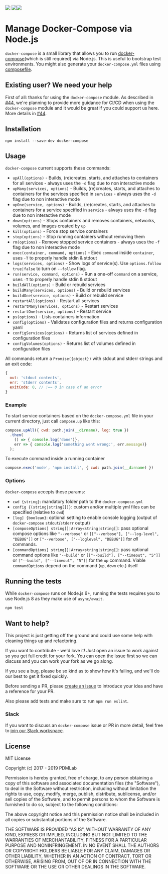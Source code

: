 <img src="https://img.shields.io/circleci/project/github/PDMLab/docker-compose.svg" /> <a href="https://join.slack.com/t/pdmlab-oss/shared_invite/enQtNjEyMjQ0MDY3NTczLTg1ZDc0YjQxMGE3MTcyYTdkODU1YjFmMTBiODE2ZTZiNDFkNjc1MWE4OTE4NWY0Y2YyMWYzYmNhZGY0NDAyYWY"><img src="https://img.shields.io/npm/dm/docker-compose.svg" /><img src="https://img.shields.io/badge/Slack-join-green.svg?logo=slack" /></a>

# Manage Docker-Compose via Node.js

`docker-compose` is a small library that allows you to run [docker-compose](https://docs.docker.com/compose/)(which is still required) via Node.js. This is useful to bootstrap test environments. You might also generate your `docker-compose.yml` files using [composefile](https://www.npmjs.com/package/composefile).

## Existing user? We need your help
First of all: thanks for using the `docker-compose` module.
As described in [#44][i44], we're planning to provide more guidance for CI/CD when using the `docker-compose` module and it would be great if you could support us here. More details in [#44][i44].

[i44]: https://github.com/PDMLab/docker-compose/issues/44

## Installation

```
npm install --save-dev docker-compose
```

## Usage

`docker-compose` current supports these commands:

* `upAll(options)` - Builds, (re)creates, starts, and attaches to containers for all services - always uses the `-d` flag due to non interactive mode
* `upMany(services, options)` - Builds, (re)creates, starts, and attaches to containers for the services specified in `services` - always uses the `-d` flag due to non interactive mode
* `upOne(service, options)` - Builds, (re)creates, starts, and attaches to containers for a service specified in `service` - always uses the `-d` flag due to non interactive mode
* `down(options)` - Stops containers and removes containers, networks, volumes, and images created by `up`
* `kill(options)` - Force stop service containers
* `stop(options)` - Stop running containers without removing them
* `rm(options)` - Remove stopped service containers - always uses the `-f` flag due to non interactive mode
* `exec(container, command, options)` - Exec `command` inside `container`, uses `-T` to properly handle stdin & stdout
* `logs(services, options)` - Show logs of service(s). Use `options.follow` `true|false` to turn on `--follow` flag.
* `run(service, command, options)` - Run a one-off `command` on a service, uses `-T` to properly handle stdin & stdout
* `buildAll(options)` - Build or rebuild services
* `buildMany(services, options)` - Build or rebuild services
* `buildOne(service, options)` - Build or rebuild service
* `restartAll(options)` - Restart all services
* `restartMany(services, options)` - Restart services
* `restartOne(service, options)` - Restart service
* `ps(options)` - Lists containers information
* `config(options)` - Validates configuration files and returns configuration yaml
* `configServices(options)` - Returns list of services defined in configuration files
* `configVolumes(options)` - Returns list of volumes defined in configuration files

All commands return a `Promise({object})` with stdout and stderr strings and an exit code:
```javascript
{
  out: 'stdout contents',
  err: 'stderr contents',
  exitCode: 0, // !== 0 in case of an error
}
```

### Example

To start service containers based on the `docker-compose.yml` file in your current directory, just call `compose.up` like this:

```javascript
compose.upAll({ cwd: path.join(__dirname), log: true })
  .then(
    () => { console.log('done')},
    err => { console.log('something went wrong:', err.message)}
  );
```

To execute command inside a running container
```javascript
compose.exec('node', 'npm install', { cwd: path.join(__dirname) })
```

### Options

`docker-compose` accepts these params:

* `cwd {string}`: mandatory folder path to the `docker-compose.yml`
* `config {(string|string[])}`: custom and/or multiple yml files can be specified (relative to `cwd`)
* `[log] {boolean}`:  optional setting to enable console logging (output of `docker-compose` `stdout`/`stderr` output)
* `[composeOptions] string[]|Array<string|string[]`: pass optional compose options like `"--verbose"` or `[["--verbose"], ["--log-level", "DEBUG"]]` or `["--verbose", ["--loglevel", "DEBUG"]]` for *all* commands.
* `[commandOptions] string[]|Array<string|string[]`: pass optional command options like `"--build"` or `[["--build"], ["--timeout", "5"]]` or `["--build", ["--timeout", "5"]]` for the `up` command. Viable `commandOptions` depend on the command (`up`, `down` etc.) itself

## Running the tests

While `docker-compose` runs on Node.js 6+, running the tests requires you to use Node.js 8 as they make use of `async/await`.

```
npm test
```

## Want to help?

This project is just getting off the ground and could use some help with cleaning things up and refactoring.

If you want to contribute - we'd love it! Just open an issue to work against so you get full credit for your fork. You can open the issue first so we can discuss and you can work your fork as we go along.

If you see a bug, please be so kind as to show how it's failing, and we'll do our best to get it fixed quickly.

Before sending a PR, please [create an issue](https://github.com/PDMLab/docker-compose/issues/new) to introduce your idea and have a reference for your PR.

Also please add tests and make sure to run `npm run eslint`.

### Slack

If you want to discuss an `docker-compose` issue or PR in more detail, feel free to [join our Slack workspace](https://join.slack.com/t/pdmlab-oss/shared_invite/enQtNjEyMjQ0MDY3NTczLTg1ZDc0YjQxMGE3MTcyYTdkODU1YjFmMTBiODE2ZTZiNDFkNjc1MWE4OTE4NWY0Y2YyMWYzYmNhZGY0NDAyYWY). 

## License

MIT License

Copyright (c) 2017 - 2019 PDMLab

Permission is hereby granted, free of charge, to any person obtaining a copy
of this software and associated documentation files (the "Software"), to deal
in the Software without restriction, including without limitation the rights
to use, copy, modify, merge, publish, distribute, sublicense, and/or sell
copies of the Software, and to permit persons to whom the Software is
furnished to do so, subject to the following conditions:

The above copyright notice and this permission notice shall be included in all
copies or substantial portions of the Software.

THE SOFTWARE IS PROVIDED "AS IS", WITHOUT WARRANTY OF ANY KIND, EXPRESS OR
IMPLIED, INCLUDING BUT NOT LIMITED TO THE WARRANTIES OF MERCHANTABILITY,
FITNESS FOR A PARTICULAR PURPOSE AND NONINFRINGEMENT. IN NO EVENT SHALL THE
AUTHORS OR COPYRIGHT HOLDERS BE LIABLE FOR ANY CLAIM, DAMAGES OR OTHER
LIABILITY, WHETHER IN AN ACTION OF CONTRACT, TORT OR OTHERWISE, ARISING FROM,
OUT OF OR IN CONNECTION WITH THE SOFTWARE OR THE USE OR OTHER DEALINGS IN THE
SOFTWARE.

